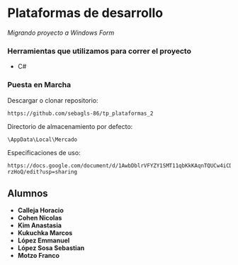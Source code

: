 # Plataformas de desarrollo

_Migrando proyecto a Windows Form_

### Herramientas que utilizamos para correr el proyecto
* C#

### Puesta en Marcha 

Descargar o clonar repositorio:

    https://github.com/sebagls-86/tp_plataformas_2

Directorio de almacenamiento por defecto:

    \AppData\Local\Mercado

Especificaciones de uso:

    https://docs.google.com/document/d/1AwbDblrVFYZY1SMT11qbKkKAqnTQUCw4iCDbb-rzHoQ/edit?usp=sharing

## Alumnos

* **Calleja Horacio**
* **Cohen Nicolas**
* **Kim Anastasia**
* **Kukuchka Marcos**
* **López Emmanuel**
* **López Sosa Sebastian**
* **Motzo Franco**
